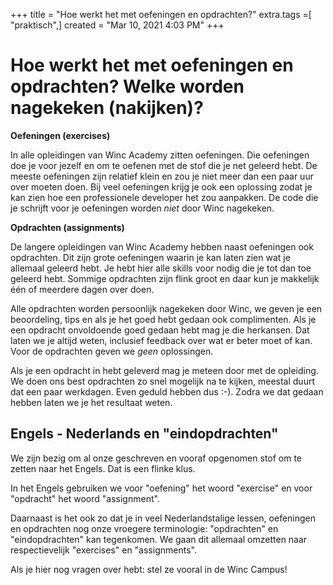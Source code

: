 +++
title = "Hoe werkt het met oefeningen en opdrachten?"
extra.tags =[ "praktisch",]
created = "Mar 10, 2021 4:03 PM"
+++

# Hoe werkt het met oefeningen en opdrachten? Welke worden nagekeken (nakijken)?

**Oefeningen (exercises)**

In alle opleidingen van Winc Academy zitten oefeningen. Die oefeningen doe je
voor jezelf en om te oefenen met de stof die je net geleerd hebt. De meeste
oefeningen zijn relatief klein en zou je niet meer dan een paar uur over moeten
doen. Bij veel oefeningen krijg je ook een oplossing zodat je kan zien hoe een
professionele developer het zou aanpakken. De code die je schrijft voor je
oefeningen worden _niet_ door Winc nagekeken.

**Opdrachten (assignments)**

De langere opleidingen van Winc Academy hebben naast oefeningen ook opdrachten.
Dit zijn grote oefeningen waarin je kan laten zien wat je allemaal geleerd hebt.
Je hebt hier alle skills voor nodig die je tot dan toe geleerd hebt. Sommige
opdrachten zijn flink groot en daar kun je makkelijk één of meerdere dagen over
doen.

Alle opdrachten worden persoonlijk nagekeken door Winc, we geven je een
beoordeling, tips en als je het goed hebt gedaan ook complimenten. Als je een
opdracht onvoldoende goed gedaan hebt mag je die herkansen. Dat laten we je
altijd weten, inclusief feedback over wat er beter moet of kan. Voor de
opdrachten geven we _geen_ oplossingen.

Als je een opdracht in hebt geleverd mag je meteen door met de opleiding. We
doen ons best opdrachten zo snel mogelijk na te kijken, meestal duurt dat een
paar werkdagen. Even geduld hebben dus :-). Zodra we dat gedaan hebben laten we
je het resultaat weten.

## Engels - Nederlands en "eindopdrachten"

We zijn bezig om al onze geschreven en vooraf opgenomen stof om te zetten naar
het Engels. Dat is een flinke klus.

In het Engels gebruiken we voor "oefening" het woord "exercise" en voor
"opdracht" het woord "assignment".

Daarnaast is het ook zo dat je in veel Nederlandstalige lessen, oefeningen en
opdrachten nog onze vroegere terminologie: "opdrachten" en "eindopdrachten" kan
tegenkomen. We gaan dit allemaal omzetten naar respectievelijk "exercises" en
"assignments".

Als je hier nog vragen over hebt: stel ze vooral in de Winc Campus!
